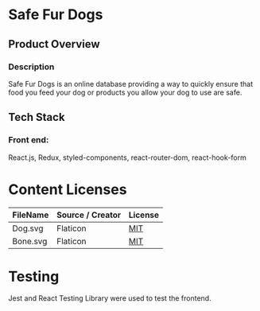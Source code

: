 # Safe Fur Dogs

## Product Overview

### Description

Safe Fur Dogs is an online database providing a way to quickly ensure that food you feed your dog or products you allow your dog to use are safe.

## Tech Stack

### Front end:

React.js, Redux, styled-components, react-router-dom, react-hook-form

# Content Licenses
|FileName|Source / Creator|License|
|---|---|---|
|Dog.svg|Flaticon|[MIT](http://www.flaticon.com)|
|Bone.svg|Flaticon|[MIT](http://www.flaticon.com)|

# Testing

Jest and React Testing Library were used to test the frontend.